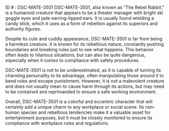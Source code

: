 ID # : DSC-MATE-3501
DSC-MATE-3501, also known as "The Rebel Rabbit," is a humanoid creature that appears to be a theater manager with bright ski goggle eyes and jade earring-tipped ears. It is usually found wielding a candy stick, which it uses as a form of rebellion against its superiors and authority figures.

Despite its cute and cuddly appearance, DSC-MATE-3501 is far from being a harmless creature. It is known for its rebellious nature, constantly pushing boundaries and breaking rules just to see what happens. This behavior often leads to hilarious situations, but can also be quite dangerous, especially when it comes to compliance with safety procedures.

DSC-MATE-3501 is not to be underestimated, as it is capable of turning its charming personality to its advantage, often manipulating those around it to bend rules and escape punishment. However, it is not a malevolent creature and does not usually mean to cause harm through its actions, but may need to be contained and reprimanded to ensure a safe working environment.

Overall, DSC-MATE-3501 is a colorful and eccentric character that will certainly add a unique charm to any workplace or social scene. Its non-human species and rebellious tendencies make it a valuable asset for entertainment purposes, but it must be closely monitored to ensure its compliance with workplace rules and regulations.